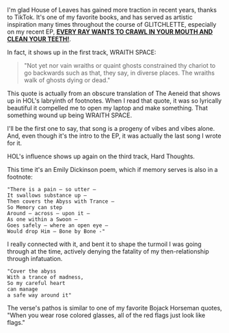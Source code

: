 
I'm glad House of Leaves has gained more traction in recent years, thanks to TikTok. It's one of my favorite books, and has served as artistic inspiration many times throughout the course of GLITCHLETTE, especially on my recent EP, [**EVERY RAY WANTS TO CRAWL IN YOUR MOUTH AND CLEAN YOUR TEETH!**](/music). 

In fact, it shows up in the first track, WRAITH SPACE: 

>"Not yet nor vain wraiths or quaint ghosts constrained thy chariot to go backwards such as that, they say, in diverse places. The wraiths walk of ghosts dying or dead."

This quote is actually from an obscure translation of The Aeneid that shows up in HOL's labryinth of footnotes. When I read that quote, it was so lyrically beautiful it compelled me to open my laptop and make something. That something wound up being WRAITH SPACE.

I'll be the first one to say, that song is a progeny of vibes and vibes alone. And, even though it's the intro to the EP, it was actually the last song I wrote for it. 

HOL's influence shows up again on the third track, Hard Thoughts. 

This time it's an Emily Dickinson poem, which if memory serves is also in a footnote:

    "There is a pain — so utter —
    It swallows substance up —
    Then covers the Abyss with Trance —
    So Memory can step
    Around — across — upon it —
    As one within a Swoon —
    Goes safely — where an open eye —
    Would drop Him — Bone by Bone -"

 
I really connected with it, and bent it to shape the turmoil I was going through at the time, actively denying the fatality of my then-relationship through infatuation. 

    "Cover the abyss
    With a trance of madness, 
    So my careful heart 
    can manage 
    a safe way around it" 

The verse's pathos is similar to one of my favorite Bojack Horseman quotes, "When you wear rose colored glasses, all of the red flags just look like flags."





